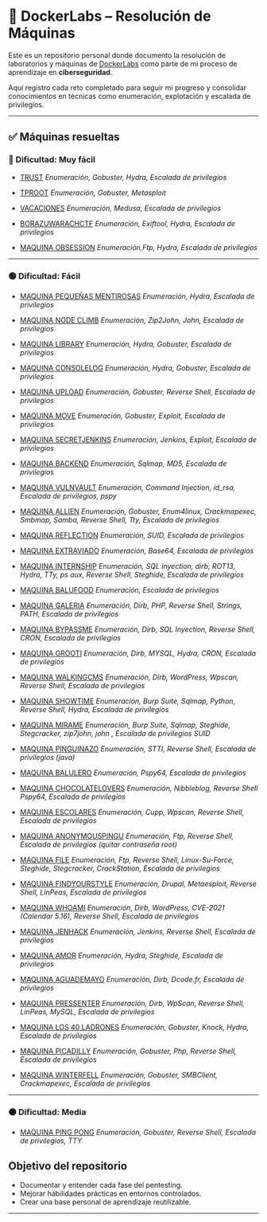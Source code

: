 
# 🐋 DockerLabs – Resolución de Máquinas

Este es un repositorio personal donde documento la resolución de laboratorios y máquinas de [DockerLabs](https://dockerlabs.es/) como parte de mi proceso de aprendizaje en **ciberseguridad**.  

Aquí registro cada reto completado para seguir mi progreso y consolidar conocimientos en técnicas como enumeración, explotación y escalada de privilegios.

---

## ✅ Máquinas resueltas

### 🔵 Dificultad: Muy fácil
- [TRUST](/MAQUINA_TRUST.pdf) 
  _Enumeración, Gobuster, Hydra, Escalada de privilegios_
  
- [TPROOT](/MAQUINA_TPROOT.pdf)
  _Enumeración, Gobuster, Metasploit_ 

- [VACACIONES](/MAQUINA_VACACIONES.pdf)
  _Enumeración, Medusa, Escalada de privilegios_

- [BORAZUWARACHCTF](/MAQUINA_BORAZUWARACHCTF.pdf)
  _Enumeración, Exiftool, Hydra, Escalada de privilegios_

- [MAQUINA OBSESSION](/MAQUINA_OBSESSION.pdf)
  _Enumeración,Ftp, Hydra, Escalada de privilegios_ 
---
### 🟢 Dificultad: Fácil

- [MAQUINA PEQUEÑAS MENTIROSAS](/MAQUINA_PEQUENAS_MENTIROSAS.pdf)
  _Enumeración, Hydra, Escalada de privilegios_ 

- [MAQUINA NODE CLIMB](/MAQUINA_NODECLIMB.pdf)
  _Enumeración, Zip2John, John, Escalada de privilegios_

- [MAQUINA LIBRARY](/MAQUINA_LIBRARY.pdf)
  _Enumeración, Hydra, Gobuster, Escalada de privilegios_
  
- [MAQUINA CONSOLELOG](/MAQUINA_CONSOLELOG.pdf)
  _Enumeración, Hydra, Gobuster, Escalada de privilegios_

- [MAQUINA UPLOAD](/MAQUINA_UPLOAD.pdf)
  _Enumeración, Gobuster, Reverse Shell, Escalada de privilegios_

- [MAQUINA MOVE](/MAQUINA_MOVE.pdf)
  _Enumeración, Gobuster, Exploit, Escalada de privilegios_
  
- [MAQUINA SECRETJENKINS](/MAQUINA_SECRETJENKINS.pdf)
  _Enumeración, Jenkins, Exploit, Escalada de privilegios_

- [MAQUINA BACKEND](/MAQUINA_BACKEND.pdf)
  _Enumeración, Sqlmap, MD5, Escalada de privilegios_

- [MAQUINA VULNVAULT](/MAQUINA_VULNVAULT.pdf)
  _Enumeración, Command Injection, id_rsa, Escalada de privilegios, pspy_

- [MAQUINA ALLIEN](/MAQUINA_ALLIEN.pdf)
  _Enumeración, Gobuster, Enum4linux, Crackmapexec, Smbmap, Samba, Reverse Shell, Tty, Escalada de privilegios_

- [MAQUINA REFLECTION](/MAQUINA_REFLECTION.pdf)
  _Enumeración, SUID, Escalada de privilegios_
  
- [MAQUINA EXTRAVIADO](/MAQUINA_EXTRAVIADO.pdf)
  _Enumeración, Base64, Escalada de privilegios_

- [MAQUINA INTERNSHIP](/MAQUINA_INTERNSHIP.pdf)
  _Enumeración, SQL inyection, dirb, ROT13, Hydra, TTy, ps aux, Reverse Shell, Steghide, Escalada de privilegios_

- [MAQUINA BALUFOOD](/MAQUINA_BALUFOOD.pdf)
  _Enumeración, Escalada de privilegios_

- [MAQUINA GALERIA](/MAQUINA_GALERIA.pdf)
  _Enumeración, Dirb, PHP, Reverse Shell, Strings, PATH, Escalada de privilegios_

- [MAQUINA BYPASSME](/MAQUINA_BYPASSME.pdf)
  _Enumeración, Dirb, SQL Inyection, Reverse Shell, CRON, Escalada de privilegios_

- [MAQUINA GROOTI](/MAQUINA_GROOTI.pdf)
  _Enumeración, Dirb, MYSQL, Hydra,  CRON, Escalada de privilegios_
  
- [MAQUINA WALKINGCMS](/MAQUINA_WALKINGCMS.pdf)
  _Enumeración, Dirb, WordPress, Wpscan, Reverse Shell, Escalada de privilegios_

- [MAQUINA SHOWTIME](/MAQUINA_SHOWTIME.pdf)
  _Enumeración, Burp Suite, Sqlmap, Python, Reverse Shell, Hydra, Escalada de privilegios_

- [MAQUINA MIRAME](/MAQUINA_MIRAME.pdf)
  _Enumeración, Burp Suite, Sqlmap, Steghide, Stegcracker, zip7john, john , Escalada de privilegios SUID_

- [MAQUINA PINGUINAZO](/MAQUINA_PINGUINAZO.pdf)
  _Enumeración, STTI, Reverse Shell, Escalada de privilegios (java)_

- [MAQUINA BALULERO](/MAQUINA_BALULERO.pdf)
  _Enumeración, Pspy64, Escalada de privilegios_

- [MAQUINA CHOCOLATELOVERS](/MAQUINA_CHOCOLATELOVERS.pdf)
  _Enumeración, Nibbleblog, Reverse Shell Pspy64, Escalada de privilegios_

- [MAQUINA ESCOLARES](/MAQUINA_ESCOLARES.pdf)
  _Enumeración, Cupp, Wpscan, Reverse Shell, Escalada de privilegios_

- [MAQUINA ANONYMOUSPINGU](/MAQUINA_ANONYMOUSPINGU.pdf)
  _Enumeración, Ftp, Reverse Shell, Escalada de privilegios (quitar contraseña root)_

- [MAQUINA FILE](/MAQUINA_FILE.pdf)
  _Enumeración, Ftp, Reverse Shell, Linux-Su-Force, Steghide, Stegcracker, CrackStation,  Escalada de privilegios_

- [MAQUINA FINDYOURSTYLE](/MAQUINA_FINDYOURSTYLE.pdf)
  _Enumeración, Drupal, Metaesploit, Reverse Shell, LinPeas, Escalada de privilegios_

- [MAQUINA WHOAMI](/MAQUINA_WHOAMI.pdf)
  _Enumeración, Dirb, WordPress, CVE-2021 (Calendar 5.16), Reverse Shell, Escalada de privilegios_

- [MAQUINA JENHACK](/MAQUINA_JENHACK.pdf)
  _Enumeración, Jenkins, Reverse Shell, Escalada de privilegios_

- [MAQUINA AMOR](/MAQUINA_AMOR.pdf)
  _Enumeración, Hydra, Steghide, Escalada de privilegios_

- [MAQUINA AGUADEMAYO](/MAQUINA_AGUADEMAYO.pdf)
  _Enumeración, Dirb, Dcode.fr, Escalada de privilegios_

- [MAQUINA PRESSENTER](/MAQUINA_PRESSENTER.pdf)
  _Enumeración, Dirb, WpScan, Reverse Shell, LinPeas, MySQL, Escalada de privilegios_

- [MAQUINA LOS 40 LADRONES](/MAQUINA_LOS40LADRONES.pdf)
  _Enumeración, Gobuster, Knock, Hydra, Escalada de privilegios_

- [MAQUINA PICADILLY](/MAQUINA_PICADILLY.pdf)
  _Enumeración, Gobuster, Php, Reverse Shell, Escalada de privilegios_

- [MAQUINA WINTERFELL](/MAQUINA_WINTERFELL.pdf)
  _Enumeración, Gobuster, SMBClient, Crackmapexec, Escalada de privilegios_

---

### 🟠 Dificultad: Media

- [MAQUINA PING PONG](/MAQUINA_PING_PONG.pdf)
  _Enumeración, Gobuster, Reverse Shell, Escalada de privilegios, TTY_

##  Objetivo del repositorio

- Documentar y entender cada fase del pentesting.
- Mejorar habilidades prácticas en entornos controlados.
- Crear una base personal de aprendizaje reutilizable.

---

